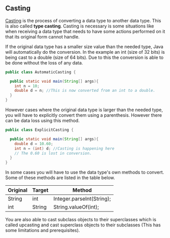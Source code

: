 ## Casting
[Casting](https://en.wikipedia.org/wiki/Type_conversion) is the process of converting a data type to another data type. This is also called **type casting**. Casting is necessary is some situations like when receiving a data type that needs to have some actions performed on it that its original form cannot handle.

If the original data type has a smaller size value than the needed type, Java will automatically do the conversion. In the example an int (size of 32 bits) is being cast to a double (size of 64 bits). Due to this the conversion is able to be done without the loss of any data.

```java
public class AutomaticCasting {

  public static void main(String[] args){
    int n = 10;
    double d = n; //This is now converted from an int to a double.
  }
}
```

However cases where the original data type is larger than the needed type, you will have to explicitly convert them using a parenthesis. However there can be data loss using this method.

```java
public class ExplicitCasting {

  public static void main(String[] args){
    double d = 10.60;
    int n = (int) d; //Casting is happening here
    // The 0.60 is lost in conversion.
  }
}
```

In some cases you will have to use the data type's own methods to convert. Some of these methods are listed in the table below.

| Original |   Target  |           Method         |
| ---------| --------- |--------------------------|
| String   | int       |Integer.parseInt(String); |
| int      | String    |String.valueOf(int);      |

You are also able to cast subclass objects to their superclasses which is called upcasting and cast superclass objects to their subclasses (This has some limitations and prerequisites).
